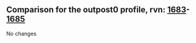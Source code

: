 ## Comparison for the outpost0 profile, rvn: [1683](https://github.com/PRO100KatYT/FortniteProfileRevisions/tree/main/profiles/outpost0/1683%20outpost0.json)-[1685](https://github.com/PRO100KatYT/FortniteProfileRevisions/tree/main/profiles/outpost0/1685%20outpost0.json)

No changes
